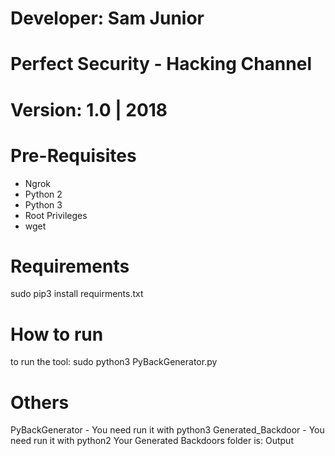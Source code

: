 # Developer: Sam Junior
# Perfect Security - Hacking Channel
#
# Version: 1.0 | 2018

Pre-Requisites
===============
- Ngrok
- Python 2
- Python 3
- Root Privileges
- wget

Requirements
============
sudo pip3 install requirments.txt


How to run
===========
to run the tool:
	sudo python3 PyBackGenerator.py


Others
======
PyBackGenerator - You need run it with python3
Generated_Backdoor - You need run it with python2
Your Generated Backdoors folder is: Output


